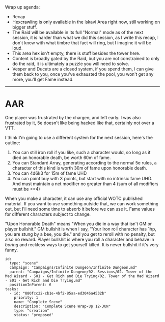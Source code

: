Wrap up agenda:
- Recap
- Hexcrawling is only available in the Iskavi Area right now, still working on bigger stuff.
- The Raid will be available in its full "Normal" mode as of the next session, it is harder than what we did this session, as I write this recap, I don't know with what timbre that fact will ring, but I imagine it will be loud.
- This area hex isn't empty, there is stuff besides the tower here.
- Content is broadly gated by the Raid, but you are not constrained to only do the raid, it is ultimately a puzzle you will need to solve.
- Vesper and Ducats are a closed system, if you spend them, I can give them back to you, once you've exhausted the pool, you won't get any more, you'll get Fame instead.


---

# AAR

One player was frustrated by the chargen, and left early. I was also frustrated by it, 5e doesn't like being hacked like that, certainly not over a VTT.

I think I'm going to use a different system for the next session, here's the outline:

1. You can still iron roll if you like, such a character would, so long as it died an honorable death, be worth 60m of fame.
2. You can Standard Array, generating according to the normal 5e rules, a character of this kind is worth 30m of fame upon honorable death.
3. You can 4d6k3 for 15m of fame UHD
4. You can point buy with X points, but start with no intrinsic fame UHD. And must maintain a net modifier no greater than 4 (sum of all modifiers must be <=4)

When you make a character, it can use any official WOTC published material. If you want to use something outside that, we can work something out, but I'll need some time to absorb it before we can use it. Fame values for different characters subject to change.

"Upon Honorable Death" means "When you die in a way that isn't GM or player bullshit." GM bullshit is when I say, "Your Iron roll character has 1hp, you are stung by a bee, you die." and you get to reroll with no penalty, but also no reward. Player bullshit is where you roll a character and behave in _boring_ and reckless ways to get yourself killed. It is never bullshit if it's very funny.



```RpgManager4
id: 
  type: "scene"
  campaign: "Campaigns/Infinite Dungeon/Infinite Dungeon.md"
  parent: "Campaigns/Infinite Dungeon/02. Sessions/02. Tower of the Mad Wizard - S01 - Get Rich and Die Trying/02. Tower of the Mad Wizard - S01 - Get Rich and Die Trying.md"
  positionInParent: 6
tasks: 
  - id: "880fcc22-cb1e-4bf2-85aa-ed3046a4532b"
    priority: 1
    name: "Complete Scene"
    description: "Complete Scene Wrap-Up 12-JUN"
    type: "creation"
    status: "proposed"
```
